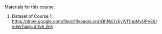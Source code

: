 Materials for this course:
1. Dataset of Course 1: https://drive.google.com/file/d/1lyaaonLsrq1QhNzDvEyIVlTnpMyUPvE9/view?usp=drive_link

